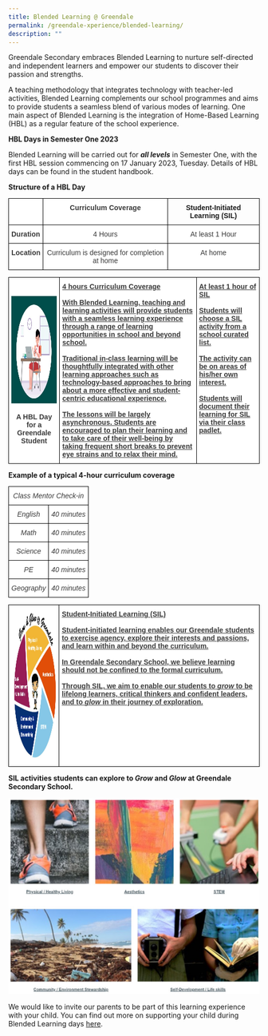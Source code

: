 ```yaml
---
title: Blended Learning @ Greendale
permalink: /greendale-xperience/blended-learning/
description: ""
---
```

Greendale Secondary embraces Blended Learning to nurture self-directed and independent learners and empower our students to discover their passion and strengths.

A teaching methodology that integrates technology with teacher-led activities, Blended Learning complements our school programmes and aims to provide students a seamless blend of various modes of learning. One main aspect of Blended Learning is the integration of Home-Based Learning (HBL) as a regular feature of the school experience.

**HBL Days in Semester One 2023**

Blended Learning will be carried out for **_all levels_** in Semester One, with the first HBL session commencing on 17 January 2023, Tuesday. Details of HBL days can be found in the student handbook.

**Structure of a HBL Day**

<style type="text/css">
.tg  {border-collapse:collapse;border-spacing:0;}
.tg td{border-color:black;border-style:solid;border-width:1px;font-family:Arial, sans-serif;font-size:14px;
  overflow:hidden;padding:10px 5px;word-break:normal;}
.tg th{border-color:black;border-style:solid;border-width:1px;font-family:Arial, sans-serif;font-size:14px;
  font-weight:normal;overflow:hidden;padding:10px 5px;word-break:normal;}
.tg .tg-sm4r{background-color:#FFF;color:#3A3A3A;font-weight:bold;text-align:center;vertical-align:top}
.tg .tg-nzmi{background-color:#FFF;color:#3A3A3A;text-align:center;vertical-align:top}
.tg .tg-c1uv{background-color:#FFF;color:#3A3A3A;font-weight:bold;text-align:left;vertical-align:top}
.tg .tg-amwm{font-weight:bold;text-align:center;vertical-align:top}
</style>
<table class="tg">
<thead>
  <tr>
    <th class="tg-c1uv"></th>
    <th class="tg-sm4r">Curriculum Coverage</th>
    <th class="tg-amwm">Student-Initiated Learning (SIL)</th>
  </tr>
</thead>
<tbody>
  <tr>
    <td class="tg-c1uv"><span style="font-weight:bold;font-style:inherit">Duration</span></td>
    <td class="tg-nzmi"><span style="font-weight:inherit;font-style:inherit">4 Hours</span></td>
    <td class="tg-nzmi"><span style="font-weight:inherit;font-style:inherit">At least 1 Hour</span></td>
  </tr>
  <tr>
    <td class="tg-c1uv"><span style="font-weight:bold;font-style:inherit">Location</span></td>
    <td class="tg-nzmi"><span style="font-weight:inherit;font-style:inherit">Curriculum is designed for completion at home</span></td>
    <td class="tg-nzmi"><span style="font-weight:inherit;font-style:inherit">At home</span></td>
  </tr>
</tbody>
</table>

<style type="text/css">
.tg  {border-collapse:collapse;border-spacing:0;}
.tg td{border-color:black;border-style:solid;border-width:1px;font-family:Arial, sans-serif;font-size:14px;
  overflow:hidden;padding:10px 5px;word-break:normal;}
.tg th{border-color:black;border-style:solid;border-width:1px;font-family:Arial, sans-serif;font-size:14px;
  font-weight:normal;overflow:hidden;padding:10px 5px;word-break:normal;}
.tg .tg-4p8a{background-color:#FFF;color:#3A3A3A;text-align:center;vertical-align:middle}
.tg .tg-c5gh{background-color:#FFF;color:#3A3A3A;font-weight:bold;text-align:left;text-decoration:underline;vertical-align:top}
</style>
<table class="tg">
<thead>
  <tr>
    <td class="tg-4p8a"><img src="/images/hbl.jpg" width="245" height="215"><br><br><span style="font-weight:bold;font-style:inherit">A HBL Day</span><br><span style="font-weight:bold;font-style:inherit">for a Greendale Student</span></td>
    <td class="tg-c5gh">4 hours Curriculum Coverage<br><br><span style="font-weight:inherit;font-style:inherit">With Blended Learning, teaching and learning activities will provide students with a seamless learning experience through a range of learning opportunities in school and beyond school. </span><br><br><span style="font-weight:inherit;font-style:inherit">Traditional in-class learning will be thoughtfully integrated with other learning approaches such as technology-based approaches to bring about a more effective and student-centric educational experience.</span><br><br><span style="font-weight:inherit;font-style:inherit">The lessons will be largely asynchronous. Students are encouraged to plan their learning and to take care of their well-being by taking frequent short breaks to prevent eye strains and to relax their mind.</span></td>
    <td class="tg-c5gh">At least 1 hour of SIL<br><br><span style="font-weight:inherit;font-style:inherit">Students will choose a SIL activity from a school curated list.</span><br><br><span style="font-weight:inherit;font-style:inherit">The activity can be on areas of his/her own interest.</span><br><br><span style="font-weight:inherit;font-style:inherit">Students will document their learning for SIL via their class padlet.</span></td>
  </tr>
</thead>
</table>

**Example of a typical 4-hour curriculum coverage**

<style type="text/css">
.tg  {border-collapse:collapse;border-spacing:0;}
.tg td{border-color:black;border-style:solid;border-width:1px;font-family:Arial, sans-serif;font-size:14px;
  overflow:hidden;padding:10px 5px;word-break:normal;}
.tg th{border-color:black;border-style:solid;border-width:1px;font-family:Arial, sans-serif;font-size:14px;
  font-weight:normal;overflow:hidden;padding:10px 5px;word-break:normal;}
.tg .tg-qkk5{background-color:#FFF;color:#3A3A3A;font-style:italic;text-align:center;vertical-align:top}
</style>
<table class="tg">
<thead>
  <tr>
    <th class="tg-qkk5" colspan="2"><span style="font-weight:inherit;font-style:italic">Class Mentor Check-in</span></th>
  </tr>
</thead>
<tbody>
  <tr>
    <td class="tg-qkk5"><span style="font-weight:inherit;font-style:italic">English</span></td>
    <td class="tg-qkk5"><span style="font-weight:inherit;font-style:italic">40 minutes</span></td>
  </tr>
  <tr>
    <td class="tg-qkk5"><span style="font-weight:inherit;font-style:italic">Math</span></td>
    <td class="tg-qkk5"><span style="font-weight:inherit;font-style:italic">40 minutes</span></td>
  </tr>
  <tr>
    <td class="tg-qkk5"><span style="font-weight:inherit;font-style:italic">Science</span></td>
    <td class="tg-qkk5"><span style="font-weight:inherit;font-style:italic">40 minutes</span></td>
  </tr>
  <tr>
    <td class="tg-qkk5"><span style="font-weight:inherit;font-style:italic">PE</span></td>
    <td class="tg-qkk5"><span style="font-weight:inherit;font-style:italic">40 minutes</span></td>
  </tr>
  <tr>
    <td class="tg-qkk5"><span style="font-weight:inherit;font-style:italic">Geography</span></td>
    <td class="tg-qkk5"><span style="font-weight:inherit;font-style:italic">40 minutes</span></td>
  </tr>
</tbody>
</table>

<style type="text/css">
.tg  {border-collapse:collapse;border-spacing:0;}
.tg td{border-color:black;border-style:solid;border-width:1px;font-family:Arial, sans-serif;font-size:14px;
  overflow:hidden;padding:10px 5px;word-break:normal;}
.tg th{border-color:black;border-style:solid;border-width:1px;font-family:Arial, sans-serif;font-size:14px;
  font-weight:normal;overflow:hidden;padding:10px 5px;word-break:normal;}
.tg .tg-4p8a{background-color:#FFF;color:#3A3A3A;text-align:center;vertical-align:middle}
.tg .tg-c5gh{background-color:#FFF;color:#3A3A3A;font-weight:bold;text-align:left;text-decoration:underline;vertical-align:top}
</style>
<table class="tg">
<thead>
  <tr>
    <td class="tg-4p8a"><img src="/images/gg.jpg" width="285" height="300"></td>
    <td class="tg-c5gh"><span style="font-weight:bold;font-style:inherit">Student-Initiated Learning (SIL)</span><br><br><span style="font-weight:inherit;font-style:inherit">Student-initiated learning enables our Greendale students to exercise agency, explore their interests and passions, and learn within and beyond the curriculum.</span><br><br><span style="font-weight:inherit;font-style:inherit">In Greendale Secondary School, we believe learning should not be confined to the formal curriculum.</span><br><br><span style="font-weight:inherit;font-style:inherit">Through SIL, we aim to enable our students to</span> <span style="font-weight:inherit;font-style:italic">grow</span> <span style="font-weight:inherit;font-style:inherit">to be lifelong learners, critical thinkers and confident leaders, and to</span> <span style="font-weight:inherit;font-style:italic">glow</span> <span style="font-weight:inherit;font-style:inherit">in their journey of exploration.</span></td>
  </tr>
</thead>
</table>

**SIL activities students can explore to _Grow_ and _Glow_ at Greendale Secondary School.**

![](/images/bl-2.jpg)

We would like to invite our parents to be part of this learning experience with your child. You can find out more on supporting your child during Blended Learning days [here](/files/Annex-B-Opt-out-form-for-e-teens.pdf).